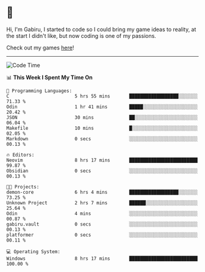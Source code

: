 # 🐀

Hi, I'm Gabiru, I started to code so I could bring my game ideas to reality, at the start I didn't like, but now coding is one of my passions.

Check out my games [here](https://gabiru.art/projetos/)!

---

<!--START_SECTION:waka-->
![Code Time](http://img.shields.io/badge/Code%20Time-493%20hrs%2044%20mins-blue)

📊 **This Week I Spent My Time On** 

```text
💬 Programming Languages: 
C                        5 hrs 55 mins       ██████████████████░░░░░░░   71.33 % 
Odin                     1 hr 41 mins        █████░░░░░░░░░░░░░░░░░░░░   20.42 % 
JSON                     30 mins             ██░░░░░░░░░░░░░░░░░░░░░░░   06.04 % 
Makefile                 10 mins             █░░░░░░░░░░░░░░░░░░░░░░░░   02.05 % 
Markdown                 0 secs              ░░░░░░░░░░░░░░░░░░░░░░░░░   00.13 % 

🔥 Editors: 
Neovim                   8 hrs 17 mins       █████████████████████████   99.87 % 
Obsidian                 0 secs              ░░░░░░░░░░░░░░░░░░░░░░░░░   00.13 % 

🐱‍💻 Projects: 
demon-core               6 hrs 4 mins        ██████████████████░░░░░░░   73.25 % 
Unknown Project          2 hrs 7 mins        ██████░░░░░░░░░░░░░░░░░░░   25.64 % 
Odin                     4 mins              ░░░░░░░░░░░░░░░░░░░░░░░░░   00.87 % 
gabiru.vault             0 secs              ░░░░░░░░░░░░░░░░░░░░░░░░░   00.13 % 
platformer               0 secs              ░░░░░░░░░░░░░░░░░░░░░░░░░   00.11 % 

💻 Operating System: 
Windows                  8 hrs 17 mins       █████████████████████████   100.00 % 
```


<!--END_SECTION:waka-->
